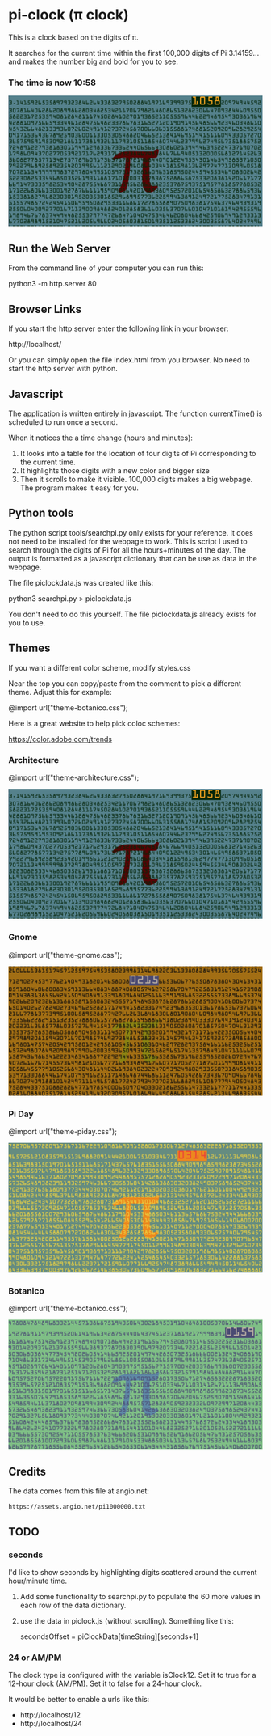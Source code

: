 # pi-clock (&pi; clock)
This is a clock based on the digits of &pi;.

It searches for the current time within the first 100,000 digits of Pi 3.14159... and makes the number big and bold for you to see.

### The time is now 10:58
![Alt Text](project_images/Screenshot1058-arch.png "The time is 10:58")

## Run the Web Server

From the command line of your computer you can run this:

  python3 -m http.server 80

## Browser Links

If you start the http server enter the following link in your browser:

  http://localhost/

Or you can simply open the file index.html from you browser.  No need to start the http server with python.


## Javascript

The application is written entirely in javascript.  The function currentTime() is scheduled to run once a second.

When it notices the a time change (hours and minutes):
1. It looks into a table for the location of four digits of Pi corresponding to the current time.
2. It highlights those digits with a new color and bigger size
3. Then it scrolls to make it visible.  100,000 digits makes a big webpage.  The program makes it easy for you.

## Python tools

The python script tools/searchpi.py only exists for your reference.  It does not need to be installed for the webpage to work.  This is script I used to search through the digits of Pi for all the hours+minutes of the day.   The output is formatted as a javascript dictionary that can be use as data in the webpage.

The file piclockdata.js was created like this:

  python3 searchpi.py > piclockdata.js

You don't need to do this yourself.  The file piclockdata.js already exists for you to use.

## Themes

If you want a different color scheme, modify styles.css

Near the top you can copy/paste from the comment to pick a different theme.  Adjust this for example:

  @import url("theme-botanico.css");

Here is a great website to help pick coloc schemes:

https://color.adobe.com/trends

### Architecture

  @import url("theme-architecture.css");


![Alt Text](project_images/screenshot1058-arch.png "The time is 10:58")
### Gnome

  @import url("theme-gnome.css");

![Alt Text](project_images/screenshot0215-gnome.png "The time is 2:15")
### Pi Day

  @import url("theme-piday.css");
  
![Alt Text](project_images/screenshot0314-piday.png "The time is 3:14")
### Botanico

  @import url("theme-botanico.css");

![Alt Text](project_images/screenshot159-botanico.png "The time is 3:15")

## Credits

The data comes from this file at angio.net:

    https://assets.angio.net/pi1000000.txt

## TODO

### seconds
I'd like to show seconds by highlighting digits scattered around the current hour/minute time.  
1. Add some functionality to searchpi.py to populate the 60 more values in each row of the data dictionary.
2. use the data in piclock.js  (without scrolling).  Something like this:
   
   secondsOffset = piClockData[timeString][seconds+1]

### 24 or AM/PM

The clock type is configured with the variable isClock12.  Set it to true for a 12-hour clock (AM/PM).  Set it to false for a 24-hour clock.

It would be better to enable a urls like this:

- http://localhost/12
- http://localhost/24


